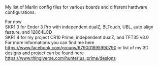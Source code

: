 My list of Marlin config files for various boards and different hardware configurations. 

For now 
<br/>
SKR1.3 for Ender 3 Pro with independent dualZ, BLTouch, UBL, auto align feature, and 12864LCD 
<br/>
SKR1.4 for my project CR10 Prime, independent dualZ, and TFT35 v3.0<br/>
For more informations you can find me here https://www.facebook.com/groups/679001895990790
or list of my 3D designs and project can be found here https://www.thingiverse.com/hunterius_prime/designs
